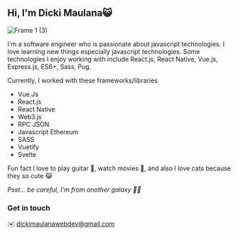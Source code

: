 ## Hi, I'm Dicki Maulana😺
![Frame 1 (3)](https://user-images.githubusercontent.com/67890542/135431992-6ce0332e-e62f-4e8e-9b40-4f708965f287.jpg)

I'm a software engineer who is passionate about javascript technologies. I love learning new things especially javascript technologies. Some technologies I enjoy working with include React.js, React Native, Vue.js, Express.js, ES6+, Sass, Pug.

Currently, I worked with these frameworks/libraries
- Vue.Js
- React.js
- React Native
- Web3.js
- RPC JSON
- Javascript Ethereum
- SASS
- Vuetify
- Svelte

Fun fact
I love to play guitar 🎸, watch movies 🎥, and also I love cats because they so cute 😹

_Psst... be careful, I'm from another galaxy 🌌😹_

### Get in touch
✉️ dickimaulanawebdev@gmail.com
